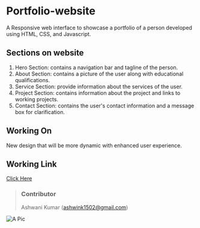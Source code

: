# Portfolio-website
A Responsive web interface to showcase a portfolio of a person developed using HTML, CSS, and Javascript.

## Sections on website
1. Hero Section: contains a navigation bar and tagline of the person.
2. About Section: contains a picture of the user along with educational qualifications.
3. Service Section: provide information about the services of the user.
4. Project Section: contains information about the project and links to working projects.
5. Contact Section: contains the user's contact information and a message box for clarification.

## Working On
New design that will be more dynamic with enhanced user experience.

## Working Link
[Click Here](https://portfolio-ashwani-kumar.netlify.app/)

> ### Contributor
> Ashwani Kumar (ashwink1502@gmail.com)

![A Pic](images/portrait.png)
